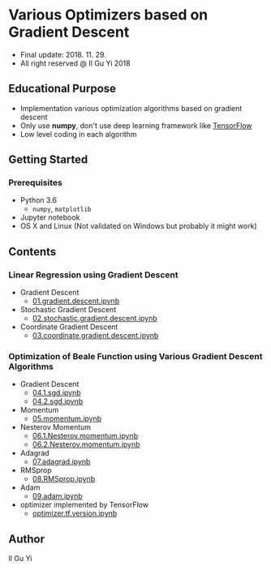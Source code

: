 # Various Optimizers based on Gradient Descent
* Final update: 2018. 11. 29.
* All right reserved @ Il Gu Yi 2018

## Educational Purpose
* Implementation various optimization algorithms based on gradient descent
* Only use **numpy**, don't use deep learning framework like [TensorFlow](https://www.tensorflow.org)
* Low level coding in each algorithm


## Getting Started

### Prerequisites
* Python 3.6
  * `numpy`, `matplotlib`
* Jupyter notebook
* OS X and Linux (Not validated on Windows but probably it might work)


## Contents

### Linear Regression using Gradient Descent
* Gradient Descent
  - [01.gradient.descent.ipynb](https://nbviewer.jupyter.org/github/ilguyi/optimizers.numpy/blob/master/01.gradient.descent.ipynb)
* Stochastic Gradient Descent
  - [02.stochastic.gradient.descent.ipynb](https://nbviewer.jupyter.org/github/ilguyi/optimizers.numpy/blob/master/02.stochastic.gradient.descent.ipynb)
* Coordinate Gradient Descent
  - [03.coordinate.gradient.descent.ipynb](https://nbviewer.jupyter.org/github/ilguyi/optimizers.numpy/blob/master/03.coordinate.gradient.descent.ipynb)

### Optimization of Beale Function using Various Gradient Descent Algorithms
* Gradient Descent
  - [04.1.sgd.ipynb](https://nbviewer.jupyter.org/github/ilguyi/optimizers.numpy/blob/master/04.1.sgd.ipynb)
  - [04.2.sgd.ipynb](https://nbviewer.jupyter.org/github/ilguyi/optimizers.numpy/blob/master/04.2.sgd.ipynb)
* Momentum
  - [05.momentum.ipynb](https://nbviewer.jupyter.org/github/ilguyi/optimizers.numpy/blob/master/05.momentum.ipynb)
* Nesterov Momentum
  - [06.1.Nesterov.momentum.ipynb](https://nbviewer.jupyter.org/github/ilguyi/optimizers.numpy/blob/master/06.1.Nesterov.momentum.ipynb)
  - [06.2.Nesterov.momentum.ipynb](https://nbviewer.jupyter.org/github/ilguyi/optimizers.numpy/blob/master/06.2.Nesterov.momentum.ipynb)
* Adagrad
  - [07.adagrad.ipynb](https://nbviewer.jupyter.org/github/ilguyi/optimizers.numpy/blob/master/07.adagrad.ipynb)
* RMSprop
  - [08.RMSprop.ipynb](https://nbviewer.jupyter.org/github/ilguyi/optimizers.numpy/blob/master/08.RMSprop.ipynb)
* Adam
  - [09.adam.ipynb](https://nbviewer.jupyter.org/github/ilguyi/optimizers.numpy/blob/master/09.adam.ipynb)
* optimizer implemented by TensorFlow
  - [optimizer.tf.version.ipynb](https://nbviewer.jupyter.org/github/ilguyi/optimizers.numpy/blob/master/optimizer.tf.version.ipynb)



## Author
Il Gu Yi

